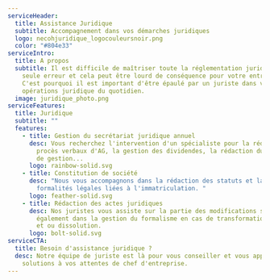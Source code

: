 ```yaml
---
serviceHeader:
  title: Assistance Juridique
  subtitle: Accompagnement dans vos démarches juridiques
  logo: necohjuridique_logocouleursnoir.png
  color: "#804e33"
serviceIntro:
  title: A propos
  subtitle: Il est difficile de maîtriser toute la réglementation juridique, une
    seule erreur et cela peut être lourd de conséquence pour votre entreprise.
    C'est pourquoi il est important d'être épaulé par un juriste dans vos
    opérations juridique du quotidien.
  image: juridique_photo.png
serviceFeatures:
  title: Juridique
  subtitle: ""
  features:
    - title: Gestion du secrétariat juridique annuel
      desc: Vous recherchez l'intervention d'un spécialiste pour la rédaction des
        procès verbaux d'AG, la gestion des dividendes, la rédaction du rapport
        de gestion...
      logo: rainbow-solid.svg
    - title: Constitution de société
      desc: "Nous vous accompagnons dans la rédaction des statuts et la gestion des
        formalités légales liées à l'immatriculation. "
      logo: feather-solid.svg
    - title: Rédaction des actes juridiques
      desc: Nos juristes vous assiste sur la partie des modifications statutaires mais
        également dans la gestion du formalisme en cas de transformation, fusion
        et ou dissolution.
      logo: bolt-solid.svg
serviceCTA:
  title: Besoin d'assistance juridique ?
  desc: Notre équipe de juriste est là pour vous conseiller et vous apporter des
    solutions à vos attentes de chef d'entreprise.
---
```

